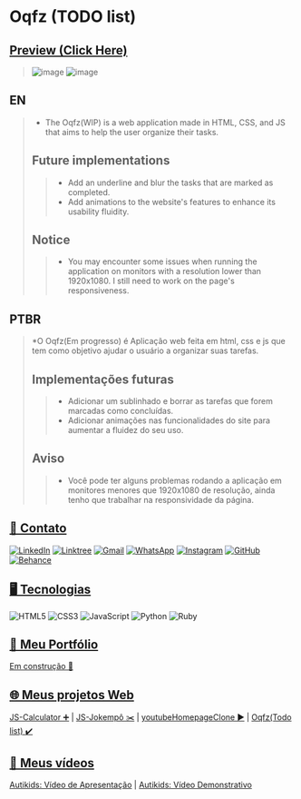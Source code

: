 # **Oqfz (TODO list)**

## **[Preview (Click Here)](https://samubarreto.github.io/Oqfz-Todo-list/)**
> ![image](https://github.com/sampbrt/Oqfz-Todo-list/assets/70921394/c939b83b-c49f-4eca-86cd-0fefb13e0777)
> ![image](https://github.com/sampbrt/Oqfz-Todo-list/assets/70921394/eb14ed4f-6cd6-4316-9a9b-2a1460e84dd1)

## **EN**
> * The Oqfz(WIP) is a web application made in HTML, CSS, and JS that aims to help the user organize their tasks.
>
> ## **Future implementations**
> > * Add an underline and blur the tasks that are marked as completed.
> > * Add animations to the website's features to enhance its usability fluidity.
>
> ## **Notice**
> > * You may encounter some issues when running the application on monitors with a resolution lower than 1920x1080. I still need to work on the page's responsiveness.

## **PTBR**
> *O Oqfz(Em progresso) é Aplicação web feita em html, css e js que tem como objetivo ajudar o usuário a organizar suas tarefas.
>
> ## **Implementações futuras**
> > * Adicionar um sublinhado e borrar as tarefas que forem marcadas como concluídas.
> > * Adicionar animações nas funcionalidades do site para aumentar a fluidez do seu uso.
>
> ## **Aviso**
> > * Você pode ter alguns problemas rodando a aplicação em monitores menores que 1920x1080 de resolução, ainda tenho que trabalhar na responsividade da página.

## [📧 Contato](https://linktr.ee/sampereirabrt)
[![LinkedIn](https://img.shields.io/badge/linkedin-%230077B5.svg?style=for-the-badge&logo=linkedin&logoColor=white)](https://www.linkedin.com/in/samubrreto/)
[![Linktree](https://img.shields.io/badge/linktree-1de9b6?style=for-the-badge&logo=linktree&logoColor=white)](https://linktr.ee/samubarreto)
[![Gmail](https://img.shields.io/badge/Gmail-D14836?style=for-the-badge&logo=gmail&logoColor=white)](mailto:samu.barreto2004@gmail.com)
[![WhatsApp](https://img.shields.io/badge/WhatsApp-25D366?style=for-the-badge&logo=whatsapp&logoColor=white)](https://api.whatsapp.com/send?phone=5514997973585)
[![Instagram](https://img.shields.io/badge/Instagram-%23E4405F.svg?style=for-the-badge&logo=Instagram&logoColor=white)](https://www.instagram.com/samubrreto/)
[![GitHub](https://img.shields.io/badge/github-%23121011.svg?style=for-the-badge&logo=github&logoColor=white)](https://github.com/samubarreto)
[![Behance](https://img.shields.io/badge/Behance-1769ff?style=for-the-badge&logo=behance&logoColor=white)](https://www.behance.net/sampbrtdesign)

## [🖥️ Tecnologias](https://www.linkedin.com/in/samubrreto/)
![HTML5](https://img.shields.io/badge/html5-%23E34F26.svg?style=for-the-badge&logo=html5&logoColor=white)
![CSS3](https://img.shields.io/badge/css3-%231572B6.svg?style=for-the-badge&logo=css3&logoColor=white)
![JavaScript](https://img.shields.io/badge/javascript-%23323330.svg?style=for-the-badge&logo=javascript&logoColor=%23F7DF1E)
![Python](https://img.shields.io/badge/python-3670A0?style=for-the-badge&logo=python&logoColor=ffdd54)
![Ruby](https://img.shields.io/badge/ruby-%23CC342D.svg?style=for-the-badge&logo=ruby&logoColor=white)

## [📁 Meu Portfólio](https://github.com/samubarreto/Portfolio)
[Em construção 🔨](https://samubarreto.github.io/Portfolio/) <br>

## [🌐 Meus projetos Web](https://linktr.ee/sampereirabrt)
[JS-Calculator ➕](https://samubarreto.github.io/js-calculator/) | 
[JS-Jokempô ✂️](https://samubarreto.github.io/js-jokempo/) | 
[youtubeHomepageClone ▶️](https://samubarreto.github.io/youtubeHomepageClone/) | 
[Oqfz(Todo list) ✔️](https://samubarreto.github.io/Oqfz-Todo-list/)<br>

## [🎥 Meus vídeos](https://linktr.ee/sampereirabrt)
[Autikids: Vídeo de Apresentação](https://www.youtube.com/watch?v=gwaOvcCb9-w) | 
[Autikids: Vídeo Demonstrativo](https://www.youtube.com/watch?v=HsBhddAzQME)<br>
